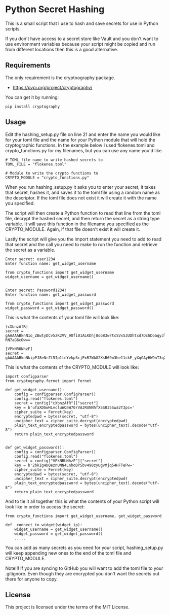 # Python Secret Hashing

This is a small script that I use to hash and save secrets for use in Python scripts.

If you don't have access to a secret store like Vault and you don't want to use environment variables because your script might be copied and run from different locations then this is a good alternative.

## Requirements
The only requirement is the cryptoography package.
- https://pypi.org/project/cryptography/

You can get it by running:
```
pip install cryptography
```

## Usage

Edit the hashing_setup.py file on line 21 and enter the name you would like for your toml file and the name for your Python module that will hold the cryptographic functions. In the example below I used flokenes.toml and crypto_functions.py for my filenames, but you can use any name you'd like.

```
# TOML file name to write hashed secrets to
TOML_FILE = "flokenes.toml"

# Module to write the crypto functions to
CRYPTO_MODULE = "crypto_functions.py"
```

When you run hashing_setup.py it asks you to enter your secret, it takes that secret, hashes it, and saves it to the toml file using a random name as the descriptor. If the toml file does not exist it will create it with the name you specified.

The script will then create a Python function to read that line from the toml file, decrypt the hashed secret, and then return the secret as a string type variable. It will save this function in the filename you specified as the CRYPTO_MODULE. Again, if that file doesn't exist it will create it.

Lastly the script will give you the import statement you need to add to read that secret and the call you need to make to run the function and retrieve the secret as a variable.

```
Enter secret: user1234
Enter function name: get_widget_username

from crypto_functions import get_widget_username
widget_username = get_widget_username()


Enter secret: Password1234!
Enter function name: get_widget_password

from crypto_functions import get_widget_password
widget_password = get_widget_password()
```

This is what the contents of your toml file will look like:
```
[cXbnzAfR]
secret = gAAAAABknN1o_ZBwtyDCv5zK2VV_9Ofi01ALKDhj8oo83wrtcSVxS3UDhtxd7DcGDoaqy3lVF08HqQgFWi0RtmUp-RN7aG6cOw==

[VPkNRUNhzF]
secret = gAAAAABknNkipPJ8eNrZt5Ip1tnYvkp3cjPxR7WAG2XsB69o3he11ckE_yXqGAyHW9nT3qZ4QEmu_xOq9cpVa0f5FZQCLiCa5A==
```

This is what the contents of the CRYPTO_MODULE will look like:
```
import configparser
from cryptography.fernet import Fernet

def get_widget_username():
    config = configparser.ConfigParser()
    config.read("flokenes.toml")
    secret = config["cXbnzAfR"]["secret"]
    key = b'ufaXDGwHLvclunQaW70rVAJRUNNhfXSS035Swa2T3pc='
    cipher_suite = Fernet(key)
    encryptedpwd = bytes(secret, "utf-8")
    uncipher_text = cipher_suite.decrypt(encryptedpwd)
    plain_text_encryptedpassword = bytes(uncipher_text).decode("utf-8")
    return plain_text_encryptedpassword


def get_widget_password():
    config = configparser.ConfigParser()
    config.read("flokenes.toml")
    secret = config["VPkNRUNhzF"]["secret"]
    key = b'2bkIg4DQeznUNN4LnhoDPSbv498zyUgvMjq54HFTePw='
    cipher_suite = Fernet(key)
    encryptedpwd = bytes(secret, "utf-8")
    uncipher_text = cipher_suite.decrypt(encryptedpwd)
    plain_text_encryptedpassword = bytes(uncipher_text).decode("utf-8")
    return plain_text_encryptedpassword
```

And to tie it all together this is what the contents of your Python script will look like in order to access the secret:
```
from crypto_functions import get_widget_username, get_widget_password

def _connect_to_widget(widget_ip):
    widget_username = get_widget_username()
    widget_password = get_widget_password()
    .....
```

You can add as many secrets as you need for your script, hashing_setup.py will keep appending new ones to the end of the toml file and CRYPTO_MODULE.

Note!!! If you are syncing to GitHub you will want to add the toml file to your .gitignore. Even though they are encrypted you don't want the secrets out there for anyone to copy.

## License
This project is licensed under the terms of the MIT License.
